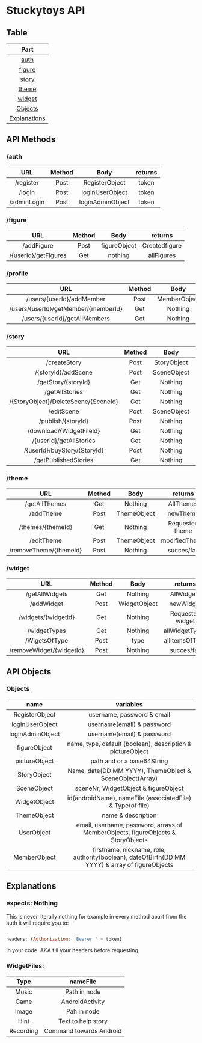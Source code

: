 # Stuckytoys API


## Table
| Part             |
|:----------------:|
|[auth](https://github.com/HoGentTIN/projecten-3-g_st_di_1100/tree/WebDevS3#auth)   |
|[figure](https://github.com/HoGentTIN/projecten-3-g_st_di_1100/tree/WebDevS3#figure)   |
|[story](https://github.com/HoGentTIN/projecten-3-g_st_di_1100/tree/WebDevS3#story)  |
|[theme](https://github.com/HoGentTIN/projecten-3-g_st_di_1100/tree/WebDevS3#theme)  |
|[widget](https://github.com/HoGentTIN/projecten-3-g_st_di_1100/tree/WebDevS3#widget)  |
|[Objects](https://github.com/HoGentTIN/projecten-3-g_st_di_1100/tree/WebDevS3#objects)    |
|[Explanations](https://github.com/HoGentTIN/projecten-3-g_st_di_1100/tree/WebDevS3#Explanations)    |



## API Methods

### /auth
| URL           | Method        | Body             |returns|
|:-------------:|:-------------:|:----------------:|:-----:|
|  /register    | Post          | RegisterObject   |token  |
|  /login       | Post          | loginUserObject  |token  |
|  /adminLogin  | Post          | loginAdminObject |token  |

### /figure
| URL                        | Method        | Body                    |returns         |
|:--------------------------:|:-------------:|:-----------------------:|:--------------:|
|  /addFigure                | Post          | figureObject            | Createdfigure  |
|  /{userId}/getFigures      | Get           | nothing | allFigures    | allFigures     |

### /profile
| URL                                 | Method        | Body                        |returns        |
|:-----------------------------------:|:-------------:|:---------------------------:|:-------------:|
|/users/{userId}/addMember            | Post          | MemberObject                | createdMember |
|/users/{userId}/getMember/{memberId} | Get           | Nothing                     | specificMember|
|/users/{userId}/getAllMembers        | Get           | Nothing                     | allMembers    |

### /story
| URL                                  | Method    | Body                        |returns         |
|:------------------------------------:|:---------:|:---------------------------:|:--------------:|
|  /createStory                        | Post      |  StoryObject                | newStory       |
|  /{storyId}/addScene                 | Post      |  SceneObject                | modified Story |
|  /getStory/{storyId}                 | Get       |  Nothing                    | Requested Story|
|  /getAllStories                      | Get       |  Nothing                    | AllStories     |
|  /{StoryObject}/DeleteScene/{SceneId}| Get       |  Nothing                    | modified story | 
|  /editScene                          | Post      |  SceneObject                | modifiedScene  |
|  /publish/{storyId}                  | Post      |  Nothing                    | bool succes    |
|  /download/{WidgetFileId}            | Get       |  Nothing                    | File           |
|  /{userId}/getAllStories             | Get       |  Nothing                    | users stories  |
|  /{userId}/buyStory/{StoryId}        | Post      |  Nothing                    | users stories  |
|  /getPublishedStories                | Get       |  Nothing                    |StoriesPublished|

### /theme
| URL                                  | Method    | Body                        |returns         |
|:------------------------------------:|:---------:|:---------------------------:|:--------------:|
|  /getAllThemes                       | Get       |  Nothing                    | AllThemes      |
|  /addTheme                           | Post      |  ThemeObject                | newTheme       |
|  /themes/{themeId}                   | Get       |  Nothing                    | Requested theme|
|  /editTheme                          | Post      |  ThemeObject                | modifiedTheme  |
|  /removeTheme/{themeId}              | Post      |  Nothing                    | succes/fail    |

### /widget
| URL                                  | Method    | Body                        |returns         |
|:------------------------------------:|:---------:|:---------------------------:|:--------------:|
|  /getAllWidgets                      | Get       |  Nothing                    | AllWidgets     |
|  /addWidget                          | Post      |  WidgetObject               | newWidget      |
|  /widgets/{widgetId}                 | Get       |  Nothing                    |Requested widget|
|  /widgetTypes                        | Get       |  Nothing                    | allWidgetTypes |
|  /WigetsOfType                       | Post      |  type                       | allItemsOfType |
|  /removeWidget/{widgetId}            | Post      |  Nothing                    | succes/fail    |


## API Objects

### Objects
| name             | variables                                                                                     |  
|:----------------:|:---------------------------------------------------------------------------------------------:|
|RegisterObject    | username, password & email                                                                    | 
|loginUserObject   | username(email) & password                                                                    | 
|loginAdminObject  | username(email) & password                                                                    | 
|figureObject      | name, type, default (boolean), description & pictureObject                                    | 
|pictureObject     | path and or a base64String                                                                    | 
|StoryObject       | Name, date(DD MM YYYY), ThemeObject & SceneObject(Array)                                      |
|SceneObject       | sceneNr, WidgetObject & figureObject                                                          |
|WidgetObject      | id(androidName), nameFile (associatedFile) & Type(of file)                                    |
|ThemeObject       | name & description                                                                            |
|UserObject        | email, username, password, arrays of MemberObjects, figureObjects & StoryObjects              |
|MemberObject      |firstname, nickname, role, authority(boolean), dateOfBirth(DD MM YYYY) & array of figureObjects|



## Explanations

### expects: Nothing

This is never literally nothing for example in every method apart from the auth it will require you to:

```javascript

headers: {Authorization: 'Bearer ' + token}

```
in your code.
AKA fill your headers before requesting.

### WidgetFiles:

| Type          | nameFile                |
|:-------------:|:-----------------------:|
| Music         | Path in node            |
| Game          | AndroidActivity         |
| Image         | Pah in node             |
| Hint          | Text to help story      |
| Recording     | Command towards Android |
